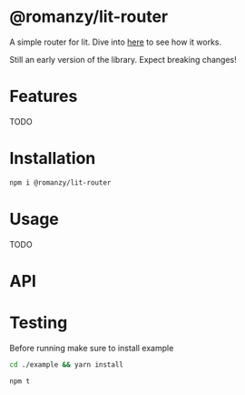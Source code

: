 # @romanzy/lit-router

A simple router for lit. Dive into [here](example) to see how it works.

Still an early version of the library. Expect breaking changes!

# Features

TODO

# Installation

```bash
npm i @romanzy/lit-router
```

# Usage

TODO

# API

# Testing

Before running make sure to install example

```bash
cd ./example && yarn install
```

```bash
npm t
```
